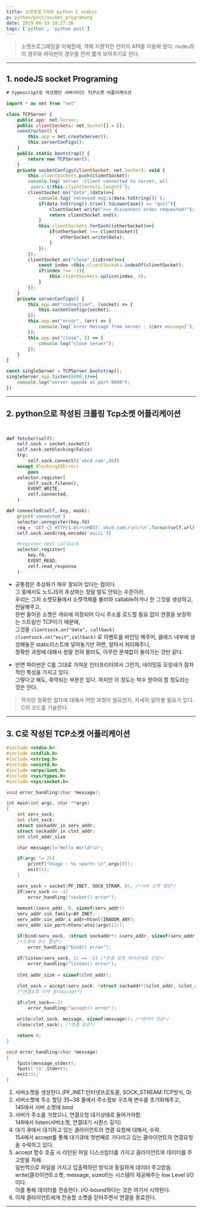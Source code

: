 ```yaml
---
title: 소켓프로그래밍 python C nodejs
p: python/post/socket_programing
date: 2019-06-19 18:27:36
tags: ['python', 'python post']
---
```


> 소켓프로그래밍을 이해할때, 객체 지향적인 언어의 API를 이용해 왔다. nodeJS의 경우와 파이썬의 경우를 먼저 짧게 보여주기로 한다.

____
## 1. nodeJS socket Programing
```javascript
# typescript로 작성했던 서버사이드 TCP소켓 어플리케이션

import * as net from "net"

class TCPServer {
    public app: net.Server;
    public clientSockets: net.Socket[] = [];
    constructor() {
        this.app = net.createServer();
        this.serverConfigs();
    }
    public static bootstrap() {
        return new TCPServer();
    }
    private socketConfigs(clientSocket: net.Socket): void {
        this.clientSockets.push(clientSocket);
        console.log(`server :client connected to server, all  
         users:${this.clientSockets.length}`);
        clientSocket.on("data",(data)=>{
            console.log(`recevied msg:${data.toString()}`);
            if(data.toString().trim().toLowerCase() == "quit"){
                clientSocket.write(">>> disconnect order requested!");
                return clientSocket.end();
            }
            this.clientSockets.forEach((otherSocket)=>{
                if(otherSocket !== clientSocket){
                    otherSocket.write(data);
                }
            });
        });
        clientSocket.on("close",(isError)=>{
            const index =this.clientSockets.indexOf(clientSocket);
            if(index !== -1){
                this.clientSockets.splice(index, 1);
            }
        });
    }
    private serverConfigs() {
        this.app.on("connection", (socket) => {
            this.socketConfigs(socket);
        });
        this.app.on("error", (err) => {
            console.log(`error Message from server : ${err.message}`);
        });
        this.app.on("close", () => {
            console.log("close server");
        });
    }
}

const singleServer = TCPServer.bootstrap();
singleServer.app.listen(8000,()=>{
    console.log("server opende at port 8000");
})
```
____
## 2. python으로 작성된 크롤링 Tcp소켓 어플리케이션
```python


def fetcher(self):
    self.sock = socket.socket()
    self.sock.setblocking(False)
    try:
        self.sock.connect(('xkcd.com',80))
    except BlockingIOError:
        pass
    selector.register(
        self.sock.fileno(),
        EVENT_WRITE,
        self.connected,
    )

def connected(self, key, mask):
    print('connected')
    selector.unregister(key.fd)
    req = 'GET {} HTTP/1.0\r\nHOST: xkcd.com\r\n\r\n'.format(self.url)
    self.sock.send(req.encode('ascii'))

    #register next callback
    selector.register(
        key.fd,
        EVENT_READ,
        self.read_response
    )

```

- 공통점은 추상화가 매우 잘되어 있다는 점이다.  
 그 중에서도 노드JS의 추상화는 정말 말도 안되는 수준이라,  
 우리는 그저 소켓모듈에서 소켓객체를 불러와 callable하거나 한 그것을 생성하고, 전달해주고,  
 한번 들어온 소켓은 캐쉬에 저장되어 다시 주소를 로드할 필요 없이 연결을 보장하는 스트림인 TCP이기 때문에,  
 그것을 ```clientsock.on("data", callback) clientsock.on("exit",callback)``` 로 이벤트를 바인딩 해주어, 클래스 내부에 생성해놓은 static리스트에 넣어놓기만 하면, 알아서 처리해주니,  
 정확한 과정에 대해서 정말 전혀 몰라도, 아무런 문제없이 돌아가는 것만 같다.

 - 반면 파이썬은 C를 그대로 가져온 인터프리터여서 그런지, 네이밍등 모양새가 절차적인 특성을 가지고 있다.  
 그렇다고 해도, 축약되는 부분은 있다. 하지만 이 정도는 박수 받아야 할 정도라는 것은 안다.

> 하지만 정확한 절차에 대해서 어떤 과정이 필요한지, 자세히 알아볼 필요가 있다. C의 코드를 기술한다.
____
## 3. C로 작성된 TCP소켓 어플리케이션
```c
#include <stdio.h>
#include <stdlib.h>
#include <string.h>
#include <unistd.h>
#include <arpa/inet.h>
#include <sys/types.h>
#include <sys/socket.h>

void error_handling(char *message);

int main(int argc, char **argv)
{
    int serv_sock;
    int clnt_sock;
    struct sockaddr_in serv_addr;
    struct sockaddr_in clnt_addr;
    int clnt_addr_size

    char message[]="Hello World!\n";

    if(argc != 2){
        printf("Usage : %s <port> \n",argv[0]);
        exit(1);
    }

    serv_sock = socket(PF_INET, SOCK_STRAM, 0); /*서버 소켓 생성*/
    if(serv_sock == -1)
        error_handling("socket() error");
    
    memset(&serv_addr, 0, sizeof(serv_addr))
    serv_addr.sin_family=AF_INET;
    serv_addr.sin_addr.s_addr=htonl(INADDR_ANY);
    serv_addr.sin_port=htons(atoi(argv[1]));

    if(bind(serv_sock, (struct sockaddr*) &serv_addr, sizeof(serv_addr)==-1))
    /*소켓에 주소 할당*/
        error_handling("bind() error");
    
    if(listen(serv_sock, 5) == -1) /*연결 요청 대기상태로 진입*/
        error_handling("listen() error");
    
    clnt_addr_size = sizeof(clnt_addr);

    clnt_sock = accept(serv_sock, (struct sockaddr*)&clnt_addr, &clnt_addr_size);
    /*연결요청 수락 함수accept*/

    if(clnt_sock==-1)
        error_handling("accept() error");
    
    write(clnt_sock, message, sizeof(message)); /*데이터 전송*/
    close(clnt_sock); /*연결 종료*/

    return 0;
}

void error_handling(char *message)
{
    fputs(message,stderr);
    fputc('\n',stderr);
    exit(1);
}
```

1. 서버소켓을 생성한다.(PF_INET:인터넷프로토콜, SOCK_STREAM:TCP방식, 0)
2. 서버소켓에 주소 할당 35~38 줄에서 주소정보 구조체 변수를 초기화해주고,  
145에서 서버 소켓에 bind
3. 서버가 주소를 가졌으니, 연결오청 대기상태로 들어가야함.  
149에서 listen(서버소켓, 연결대기 시퀸스 길이)
4. 대기 큐에서 대기하고 있는 클라이언트의 연결 요청에 대해서, 수락.  
154에서 accept를 통해 대기큐에 첫번째로 기다리고 있는 클라이언트의 연결요청을 수락하고 있다. 
5. accept 함수 호출 시 리턴된 파일 디스크립터를 가지고 클라이언트와 데이터를 주고받을 차례.  
일반적으로 파일을 가지고 입출력하던 방식과 동일하게 데이터 주고받음.  
write(클라이언트소켓, message, sizeof)는 시스템이 제공해주는 low Level I/O 이다.  
이를 통해 데이터를 전송한다. I/O-bound하다는 것은 여기서 시작된다.  
6. 이제 클라이언트에게 전송할 소켓을 닫아주면서  연결을 종료한다.

***
